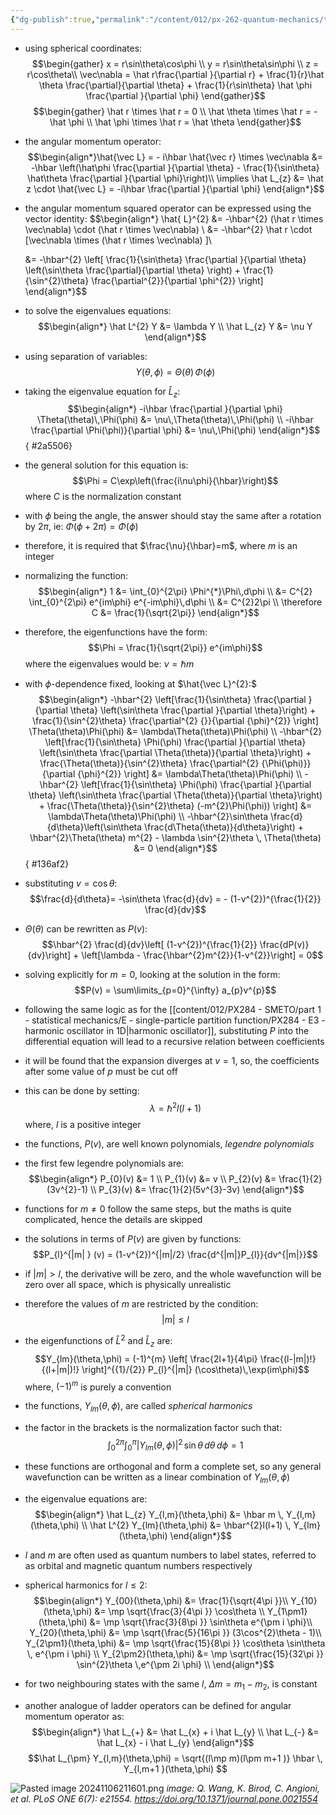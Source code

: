 ```yaml
---
{"dg-publish":true,"permalink":"/content/012/px-262-quantum-mechanics/term-1/d-ladder-operators-and-angular-momentum/px-262-e2-eigenvalues-and-eigenfunctions/","noteIcon":"1","created":"2024-11-25T10:50:32.000+00:00","updated":"2024-12-15T17:12:41.221+00:00"}
---
```


- using spherical coordinates: 
$$\begin{gather}
	x = r\sin\theta\cos\phi \\
	y = r\sin\theta\sin\phi \\
	z = r\cos\theta\\
	\vec\nabla = \hat r\frac{\partial }{\partial r} + \frac{1}{r}\hat \theta \frac{\partial}{\partial \theta} + \frac{1}{r\sin\theta} \hat \phi \frac{\partial }{\partial \phi}
\end{gather}$$
$$\begin{gather}
	\hat r \times \hat r = 0 \\
	\hat \theta \times \hat r = - \hat \phi \\
	\hat \phi \times \hat r = \hat \theta
\end{gather}$$
- the angular momentum operator: 
$$\begin{align*}\hat{\vec L} = - i\hbar \hat{\vec r} \times \vec\nabla &= -\hbar \left(\hat\phi \frac{\partial }{\partial \theta} - \frac{1}{\sin\theta} \hat\theta \frac{\partial }{\partial \phi}\right)\\
\implies \hat L_{z} &= \hat z \cdot \hat{\vec L} = -i\hbar \frac{\partial }{\partial \phi}
\end{align*}$$
- the angular momentum squared operator can be expressed using the vector identity: 
$$\begin{align*}
	\hat{ L}^{2} &= -\hbar^{2} (\hat r \times \vec\nabla) \cdot (\hat r \times \vec\nabla) \\
	&= -\hbar^{2} \hat r \cdot [\vec\nabla \times  (\hat r \times \vec\nabla) ]\\
	
	&= -\hbar^{2} \left[ \frac{1}{\sin\theta} \frac{\partial }{\partial \theta} \left(\sin\theta \frac{\partial}{\partial \theta} \right) + \frac{1}{\sin^{2}\theta} \frac{\partial^{2}}{\partial \phi^{2}}  \right]
\end{align*}$$
- to solve the eigenvalues equations: 
$$\begin{align*}
	\hat L^{2} Y &= \lambda Y \\
	\hat L_{z} Y &= \nu Y 
\end{align*}$$
- using separation of variables: 
  $$Y(\theta,\phi) = \Theta(\theta) \, \Phi(\phi)$$
- taking the eigenvalue equation for $\hat L_{z}:$ 
$$\begin{align*}
	-i\hbar \frac{\partial }{\partial \phi} \Theta(\theta)\,\Phi(\phi) &= \nu\,\Theta(\theta)\,\Phi(\phi) \\
	-i\hbar \frac{\partial \Phi(\phi)}{\partial \phi} &= \nu\,\Phi(\phi)
\end{align*}$$
{ #2a5506}

- the general solution for this equation is: 
  $$\Phi = C\exp\left(\frac{i\nu\phi}{\hbar}\right)$$
	where $C$ is the normalization constant
- with $\phi$ being the angle, the answer should stay the same after a rotation by $2\pi$, ie: $\Phi(\phi+2\pi) = \Phi(\phi)$
- therefore, it is required that $\frac{\nu}{\hbar}=m$, where $m$ is an integer
- normalizing the function: 
$$\begin{align*}
	1 &= \int_{0}^{2\pi} \Phi^{*}\Phi\,d\phi \\
	&= C^{2} \int_{0}^{2\pi} e^{im\phi} e^{-im\phi}\,d\phi \\
	&= C^{2}2\pi \\
	\therefore C &= \frac{1}{\sqrt{2\pi}}
\end{align*}$$
- therefore, the eigenfunctions have the form: 
  $$\Phi = \frac{1}{\sqrt{2\pi}} e^{im\phi}$$
	where the eigenvalues would be: $\nu = \hbar m$
	
- with $\phi$-dependence fixed, looking at $\hat{\vec L}^{2}:$ 
$$\begin{align*}
	-\hbar^{2} \left[\frac{1}{\sin\theta} \frac{\partial }{\partial \theta} \left(\sin\theta \frac{\partial }{\partial \theta}\right) + \frac{1}{\sin^{2}\theta} \frac{\partial^{2} {}}{\partial {\phi}^{2}} \right] \Theta(\theta)\Phi(\phi) &= \lambda\Theta(\theta)\Phi(\phi) \\
	-\hbar^{2} \left[\frac{1}{\sin\theta} \Phi(\phi) \frac{\partial }{\partial \theta} \left(\sin\theta \frac{\partial \Theta(\theta)}{\partial \theta}\right) + \frac{\Theta(\theta)}{\sin^{2}\theta} \frac{\partial^{2} {\Phi(\phi)}}{\partial {\phi}^{2}} \right] &= \lambda\Theta(\theta)\Phi(\phi) \\
	-\hbar^{2} \left[\frac{1}{\sin\theta} \Phi(\phi) \frac{\partial }{\partial \theta} \left(\sin\theta \frac{\partial \Theta(\theta)}{\partial \theta}\right) + \frac{\Theta(\theta)}{\sin^{2}\theta} (-m^{2}\Phi(\phi)) \right] &= \lambda\Theta(\theta)\Phi(\phi) \\
	-\hbar^{2}\sin\theta \frac{d}{d\theta}\left(\sin\theta \frac{d\Theta(\theta)}{d\theta}\right) + \hbar^{2}\Theta(\theta) m^{2} - \lambda \sin^{2}\theta \, \Theta(\theta) &= 0
\end{align*}$$
{ #136af2}

- substituting $v = \cos\theta:$
  $$\frac{d}{d\theta}= -\sin\theta \frac{d}{dv} = - (1-v^{2})^{\frac{1}{2}} \frac{d}{dv}$$
- $\Theta(\theta)$ can be rewritten as $P(v):$ 
  $$\hbar^{2} \frac{d}{dv}\left[ (1-v^{2})^{\frac{1}{2}} \frac{dP(v)}{dv}\right] + \left[\lambda - \frac{\hbar^{2}m^{2}}{1-v^{2}}\right] = 0$$
- solving explicitly for $m=0$, looking at the solution in the form: 
$$P(v) = \sum\limits_{p=0}^{\infty} a_{p}v^{p}$$
- following the same logic as for the [[content/012/PX284 - SMETO/part 1 - statistical mechanics/E - single-particle partition function/PX284 - E3 - harmonic oscillator in 1D\|harmonic oscillator]], substituting $P$ into the differential equation will lead to a recursive relation between coefficients
- it will be found that the expansion diverges at $v=1$, so, the coefficients after some value of $p$ must be cut off
- this can be done by setting:
  $$\lambda = \hbar^{2}l(l+1)$$
	where, $l$ is a positive integer
- the functions, ${} P(v)$, are well known polynomials, *legendre polynomials*
- the first few legendre polynomials are: 
$$\begin{align*}
	P_{0}(v) &= 1 \\
	P_{1}(v) &= v \\
	P_{2}(v) &= \frac{1}{2}(3v^{2}-1) \\
	P_{3}(v) &= \frac{1}{2}(5v^{3}-3v) 
\end{align*}$$
- functions for $m\neq0$ follow the same steps, but the maths is quite complicated, hence the details are skipped

- the solutions in terms of $P(v)$ are given by functions: 
$$P_{l}^{|m| } (v) = (1-v^{2})^{|m|/2} \frac{d^{|m|}P_{l}}{dv^{|m|}}$$
- if $|m|>l$, the derivative will be zero, and the whole wavefunction will be zero over all space, which is physically unrealistic
- therefore the values of $m$ are restricted by the condition:
$$|m|\leq l$$
- the eigenfunctions of $\hat L^{2}$ and $\hat L_{z}$ are: 
  $$Y_{lm}(\theta,\phi) = (-1)^{m} \left[ \frac{2l+1}{4\pi} \frac{(l-|m|)!}{(l+|m|)!} \right]^{{1}/{2}} P_{l}^{|m|} (\cos\theta)\,\exp(im\phi)$$
	where, $(-1)^{m}$ is purely a convention

- the functions, $Y_{lm}(\theta,\phi)$, are called *spherical harmonics*
- the factor in the brackets is the normalization factor such that: 
  $$\int_{0}^{2\pi} \int_{0}^{\pi} |Y_{lm}(\theta,\phi)|^{2} \,\sin\theta\,d\theta\,d\phi =1$$

- these functions are orthogonal and form a complete set, so any general wavefunction can be written as a linear combination of $Y_{lm}(\theta,\phi)$ 
- the eigenvalue equations are: 
$$\begin{align*}
	\hat L_{z} Y_{l,m}(\theta,\phi) &= \hbar m \, Y_{l,m}(\theta,\phi) \\
	\hat L^{2} Y_{lm}(\theta,\phi) &= \hbar^{2}l(l+1) \, Y_{lm}(\theta,\phi)
\end{align*}$$
- $l$ and $m$ are often used as quantum numbers to label states, referred to as orbital and magnetic quantum numbers respectively
- spherical harmonics for $l\leq 2:$
$$\begin{align*}
Y_{00}(\theta,\phi) &= \frac{1}{\sqrt{4\pi }}\\
Y_{10}(\theta,\phi) &= \mp \sqrt{\frac{3}{4\pi }} \cos\theta \\
Y_{1\pm1}(\theta,\phi) &= \mp \sqrt{\frac{3}{8\pi }} \sin\theta e^{\pm i \phi}\\
Y_{20}(\theta,\phi) &= \mp \sqrt{\frac{5}{16\pi }} (3\cos^{2}\theta - 1)\\
Y_{2\pm1}(\theta,\phi) &= \mp \sqrt{\frac{15}{8\pi }} \cos\theta  \sin\theta \, e^{\pm i \phi} \\
Y_{2\pm2}(\theta,\phi) &= \mp \sqrt{\frac{15}{32\pi }}  \sin^{2}\theta \,e^{\pm 2i \phi} \\
\end{align*}$$
- for two neighbouring states with the same $l$, $\Delta m = m_{1}-m_{2}$, is constant
- another analogue of ladder operators can be defined for angular momentum operator as: 
$$\begin{align*}
	\hat L_{+} &= \hat L_{x} + i \hat L_{y} \\
	\hat L_{-} &= \hat L_{x} - i \hat L_{y} 
\end{align*}$$
$$\hat L_{\pm} Y_{l,m}(\theta,\phi) = \sqrt{(l\mp m)(l\pm m+1 )} \hbar \, Y_{l,m+1 }(\theta,\phi) $$

![Pasted image 20241106211601.png](/img/user/pics/Pasted%20image%2020241106211601.png)
*image: Q. Wang, K. Birod, C. Angioni, et al. PLoS ONE 6(7): e21554. https://doi.org/10.1371/journal.pone.0021554*
